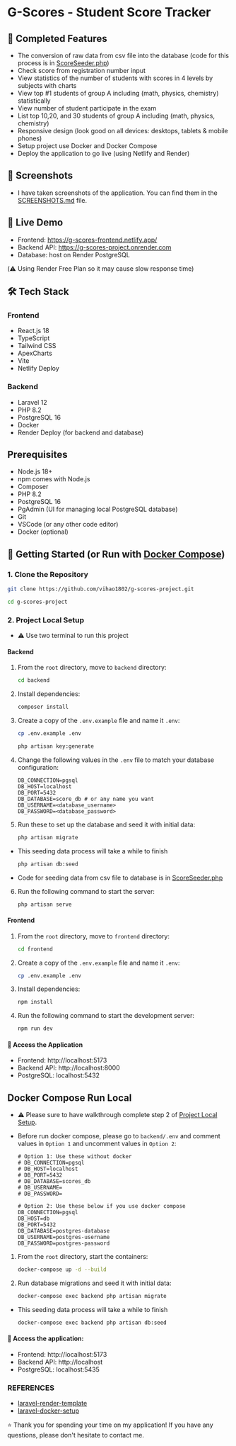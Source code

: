 # G-Scores - Student Score Tracker

## 🎯 Completed Features

- The conversion of raw data from csv file into the database (code for this process is in [ScoreSeeder.php](backend/database/seeders/ScoreSeeder.php))
- Check score from registration number input
- View statistics of the number of students with scores in 4 levels by subjects with charts
- View top #1 students of group A including (math, physics, chemistry) statistically
- View number of student participate in the exam
- List top 10,20, and 30 students of group A including (math, physics, chemistry)
- Responsive design (look good on all devices: desktops, tablets & mobile phones)
- Setup project use Docker and Docker Compose
- Deploy the application to go live (using Netlify and Render)

## 📸 Screenshots

- I have taken screenshots of the application. You can find them in the [SCREENSHOTS.md](SCREENSHOTS.md) file.

## 🚀 Live Demo

- Frontend: https://g-scores-frontend.netlify.app/
- Backend API: https://g-scores-project.onrender.com
- Database: host on Render PostgreSQL

(⚠️ Using Render Free Plan so it may cause slow response time)

## 🛠 Tech Stack

### Frontend

- React.js 18
- TypeScript
- Tailwind CSS
- ApexCharts
- Vite
- Netlify Deploy

### Backend

- Laravel 12
- PHP 8.2
- PostgreSQL 16
- Docker
- Render Deploy (for backend and database)

## Prerequisites

- Node.js 18+
- npm comes with Node.js
- Composer
- PHP 8.2
- PostgreSQL 16
- PgAdmin (UI for managing local PostgreSQL database)
- Git
- VSCode (or any other code editor)
- Docker (optional)

## 🚀 Getting Started (or Run with [Docker Compose](#docker-compose-run-local))

### 1. Clone the Repository

```bash
git clone https://github.com/vihao1802/g-scores-project.git
```

```bash
cd g-scores-project
```

### 2. Project Local Setup

- ⚠️ Use two terminal to run this project

#### Backend

1. From the `root` directory, move to `backend` directory:

   ```bash
   cd backend
   ```

2. Install dependencies:

   ```bash
   composer install
   ```

3. Create a copy of the `.env.example` file and name it `.env`:

   ```bash
   cp .env.example .env
   ```

   ```bash
   php artisan key:generate
   ```

4. Change the following values in the `.env` file to match your database configuration:

   ```env
   DB_CONNECTION=pgsql
   DB_HOST=localhost
   DB_PORT=5432
   DB_DATABASE=score_db # or any name you want
   DB_USERNAME=<database_username>
   DB_PASSWORD=<database_password>
   ```

5. Run these to set up the database and seed it with initial data:

   ```bash
   php artisan migrate
   ```

- This seeding data process will take a while to finish

  ```bash
  php artisan db:seed
  ```

- Code for seeding data from csv file to database is in [ScoreSeeder.php](backend/database/seeders/ScoreSeeder.php)

6. Run the following command to start the server:
   ```bash
   php artisan serve
   ```

#### Frontend

1. From the `root` directory, move to `frontend` directory:

   ```bash
   cd frontend
   ```

2. Create a copy of the `.env.example` file and name it `.env`:

   ```bash
   cp .env.example .env
   ```

3. Install dependencies:

   ```bash
   npm install
   ```

4. Run the following command to start the development server:
   ```bash
   npm run dev
   ```

#### 🎯 Access the Application

- Frontend: http://localhost:5173
- Backend API: http://localhost:8000
- PostgreSQL: localhost:5432

## Docker Compose Run Local

- ⚠️ Please sure to have walkthrough complete step 2 of [Project Local Setup](#2-project-local-setup).

- Before run docker compose, please go to `backend/.env` and comment values in `Option 1` and uncomment values in `Option 2`:

  ```env
  # Option 1: Use these without docker
  # DB_CONNECTION=pgsql
  # DB_HOST=localhost
  # DB_PORT=5432
  # DB_DATABASE=scores_db
  # DB_USERNAME=
  # DB_PASSWORD=

  # Option 2: Use these below if you use docker compose
  DB_CONNECTION=pgsql
  DB_HOST=db
  DB_PORT=5432
  DB_DATABASE=postgres-database
  DB_USERNAME=postgres-username
  DB_PASSWORD=postgres-password
  ```

1. From the `root` directory, start the containers:

   ```bash
   docker-compose up -d --build
   ```

2. Run database migrations and seed it with initial data:

   ```bash
   docker-compose exec backend php artisan migrate
   ```

- This seeding data process will take a while to finish

  ```bash
  docker-compose exec backend php artisan db:seed
  ```

#### 🎯 Access the application:

- Frontend: http://localhost:5173
- Backend API: http://localhost
- PostgreSQL: localhost:5435

### REFERENCES

- [laravel-render-template](https://github.com/codingnninja/laravel-render-template)
- [laravel-docker-setup](https://github.com/Tenacity-Dev/laravel-docker-setup)

⭐ Thank you for spending your time on my application! If you have any questions, please don't hesitate to contact me.
